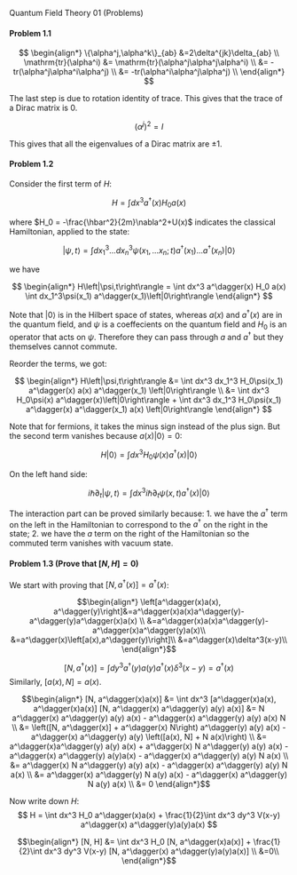 Quantum Field Theory 01 (Problems)

#### Problem 1.1

$$
\begin{align*}
\{\alpha^j,\alpha^k\}_{ab} &=2\delta^{jk}\delta_{ab} \\
\mathrm{tr}(\alpha^i) &= \mathrm{tr}(\alpha^j\alpha^j\alpha^i) \\
                      &= -tr(\alpha^j\alpha^i\alpha^j) \\
                      &= -tr(\alpha^i\alpha^j\alpha^j) \\
\end{align*}
$$

The last step is due to rotation identity of trace. This gives that the
trace of a Dirac matrix is $0$.

$$
\left(\alpha^j\right)^2 = I
$$

This gives that all the eigenvalues of a Dirac matrix are $\pm 1$.


#### Problem 1.2

Consider the first term of $H$:

$$
H = \int dx^3 a^\dagger(x)H_0a(x)
$$

where $H_0 = -\frac{\hbar^2}{2m}\nabla^2+U(x)$ indicates the classical
Hamiltonian, applied to the state:

$$
\left|\psi,t\right\rangle = \int dx_1^3...dx_n^3
\psi(x_1,...x_n;t)a^\dagger(x_1)...a^\dagger(x_n)\left|0\right\rangle
$$

we have

$$
\begin{align*}
H\left|\psi,t\right\rangle = \int dx^3 a^\dagger(x) H_0 a(x) \int
dx_1^3\psi(x_1) a^\dagger(x_1)\left|0\right\rangle
\end{align*}
$$

Note that $\left|0\right\rangle$ is in the Hilbert space of states, whereas
$a(x)$ and $a^\dagger(x)$ are in the quantum field, and $\psi$
is a coeffecients on the quantum field and $H_0$ is an operator that
acts on $\psi$. Therefore they can pass through $a$ and $a^\dagger$ but
they themselves cannot commute.

Reorder the terms, we got:

$$
\begin{align*}
H\left|\psi,t\right\rangle &= \int dx^3 dx_1^3 H_0\psi(x_1) a^\dagger(x) a(x)
a^\dagger(x_1) \left|0\right\rangle \\
    &= \int dx^3 H_0\psi(x) a^\dagger(x)\left|0\right\rangle + \int dx^3 dx_1^3 H_0\psi(x_1)
 a^\dagger(x) a^\dagger(x_1) a(x) \left|0\right\rangle
\end{align*}
$$

Note that for fermions, it takes the minus sign instead of the plus
sign. But the second term vanishes because $a(x)\left|0\right\rangle = 0$:

$$
H\left|0\right\rangle = \int dx^3 H_0\psi(x)
a^\dagger(x)\left|0\right\rangle
$$

On the left hand side:

$$
i\hbar\partial_t\left|\psi,t\right\rangle = \int dx^3
i\hbar\partial_t\psi(x,t)
a^\dagger(x)\left|0\right\rangle
$$

The interaction part can be proved similarly because: 1. we have the
$a^\dagger$ term on the left in the Hamiltonian to correspond to the
$a^\dagger$ on the right in the state; 2. we have the $a$ term on the
right of the Hamiltonian so the commuted term vanishes with vacuum
state.

#### Problem 1.3 (Prove that $[N,H] = 0$)

We start with proving that $\left[N, a^\dagger(x)\right]=a^\dagger(x)$:

$$\begin{align*}
\left[a^\dagger(x)a(x), a^\dagger(y)\right]&=a^\dagger(x)a(x)a^\dagger(y)-a^\dagger(y)a^\dagger(x)a(x) \\
&=a^\dagger(x)a(x)a^\dagger(y)- a^\dagger(x)a^\dagger(y)a(x)\\
&=a^\dagger(x)\left[a(x),a^\dagger(y)\right]\\
&=a^\dagger(x)\delta^3(x-y)\\
\end{align*}$$

$$
\left[N,a^\dagger(x)\right] = \int dy^3 a^\dagger(y) a(y) a^\dagger(x)\delta^3(x-y) = a^\dagger(x)
$$
Similarly, $[a(x), N] = a(x)$.

$$\begin{align*}
[N, a^\dagger(x)a(x)] &= \int dx^3 [a^\dagger(x)a(x), a^\dagger(x)a(x)]
[N, a^\dagger(x) a^\dagger(y) a(y) a(x)] &= 
N a^\dagger(x) a^\dagger(y) a(y) a(x) - a^\dagger(x) a^\dagger(y) a(y) a(x) N \\
                 &= \left([N, a^\dagger(x)] + a^\dagger(x) N\right) a^\dagger(y) a(y) a(x) - a^\dagger(x) a^\dagger(y) a(y) \left([a(x), N] + N a(x)\right) \\
                 &= a^\dagger(x)a^\dagger(y) a(y) a(x)  + a^\dagger(x) N a^\dagger(y) a(y) a(x) - a^\dagger(x) a^\dagger(y) a(y)a(x) - a^\dagger(x) a^\dagger(y) a(y) N a(x) \\
                 &= a^\dagger(x) N a^\dagger(y) a(y) a(x) - a^\dagger(x) a^\dagger(y) a(y) N a(x) \\
                 &= a^\dagger(x) a^\dagger(y) N a(y) a(x) - a^\dagger(x) a^\dagger(y) N a(y) a(x) \\
                 &= 0 
\end{align*}$$

Now write down $H$:
$$
H = \int dx^3 H_0 a^\dagger(x)a(x) + \frac{1}{2}\int dx^3 dy^3 V(x-y) a^\dagger(x) a^\dagger(y)a(y)a(x)
$$

$$\begin{align*}
[N, H] &= \int dx^3 H_0 [N, a^\dagger(x)a(x)] + \frac{1}{2}\int dx^3 dy^3 V(x-y) [N, a^\dagger(x) a^\dagger(y)a(y)a(x)] \\
 &=0\\
\end{align*}$$

  
